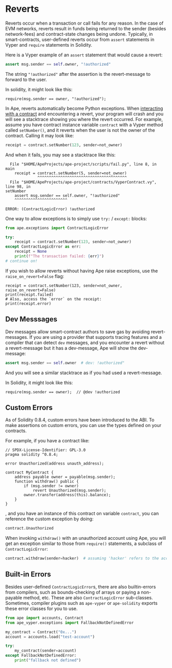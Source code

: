 # Reverts

Reverts occur when a transaction or call fails for any reason.
In the case of EVM networks, reverts result in funds being returned to the sender (besides network-fees) and contract-state changes being undone.
Typically, in smart-contracts, user-defined reverts occur from `assert` statements in Vyper and `require` statements in Solidity.

Here is a Vyper example of an `assert` statement that would cause a revert:

```python
assert msg.sender == self.owner, "!authorized"
```

The string `"!authorized"` after the assertion is the revert-message to forward to the user.

In solidity, it might look like this:

```solidity
require(msg.sender == owner, "!authorized");
```

In Ape, reverts automatically become Python exceptions.
When [interacting with a contract](../contracts.html#contract-interaction) and encountering a revert, your program will crash and you will see a stacktrace showing you where the revert occurred.
For example, assume you have contract instance variable `contract` with a Vyper method called `setNumber()`, and it reverts when the user is not the owner of the contract.
Calling it may look like:

```python
receipt = contract.setNumber(123, sender=not_owner)
```

And when it fails, you may see a stacktrace like this:

```shell
  File "$HOME/ApeProjects/ape-project/scripts/fail.py", line 8, in main
    receipt = contract.setNumber(5, sender=not_owner)
              ^^^^^^^^^^^^^^^^^^^^^^^^^^^^^^^^^^^^^^^
  File "$HOME/ApeProjects/ape-project/contracts/VyperContract.vy", line 98, in 
setNumber
    assert msg.sender == self.owner, "!authorized"
    ^^^^^^^^^^^^^^^^^^^^^^^

ERROR: (ContractLogicError) !authorized
```

One way to allow exceptions is to simply use `try:` / `except:` blocks:

```python
from ape.exceptions import ContractLogicError

try:
    receipt = contract.setNumber(123, sender=not_owner)
except ContractLogicError as err:
    receipt = None
    print(f"The transaction failed: {err}")
# continue on!
```

If you wish to allow reverts without having Ape raise exceptions, use the `raise_on_revert=False` flag:

```shell
receipt = contract.setNumber(123, sender=not_owner, raise_on_revert=False)
print(receipt.failed)
# Also, access the `error` on the receipt:
print(receipt.error)
```

## Dev Messsages

Dev messages allow smart-contract authors to save gas by avoiding revert-messages.
If you are using a provider that supports tracing features and a compiler that can detect `dev` messages, and you encounter a revert without a revert-message but it has a dev-message, Ape will show the dev-message:

```python
assert msg.sender == self.owner  # dev: !authorized"
```

And you will see a similar stacktrace as if you had used a revert-message.

In Solidity, it might look like this:

```solidity
require(msg.sender == owner);  // @dev !authorized
```

## Custom Errors

As of Solidity 0.8.4, custom errors have been introduced to the ABI.
To make assertions on custom errors, you can use the types defined on your contracts.

For example, if you have a contract like:

```solidity
// SPDX-License-Identifier: GPL-3.0
pragma solidity ^0.8.4;

error Unauthorized(address unauth_address);

contract MyContract {
    address payable owner = payable(msg.sender);
    function withdraw() public {
        if (msg.sender != owner)
            revert Unauthorized(msg.sender);
        owner.transfer(address(this).balance);
    }
}
```

, and you have an instance of this contract on variable `contract`, you can reference the custom exception by doing:

```python
contract.Unauthorized
```

When invoking `withdraw()` with an unauthorized account using Ape, you will get an exception similar to those from `require()` statements, a subclass of `ContractLogicError`:

```python
contract.withdraw(sender=hacker)  # assuming 'hacker' refers to the account without authorization.
```

## Built-in Errors

Besides user-defined `ContractLogicError`s, there are also builtin-errors from compilers, such as bounds-checking of arrays or paying a non-payable method, etc.
These are also `ContractLogicError` sub-classes.
Sometimes, compiler plugins such as `ape-vyper` or `ape-solidity` exports these error classes for you to use.

```python
from ape import accounts, Contract
from ape_vyper.exceptions import FallbackNotDefinedError

my_contract = Contract("0x...")
account = accounts.load("test-account")

try:
    my_contract(sender=account)
except FallbackNotDefinedError:
    print("fallback not defined")
```
